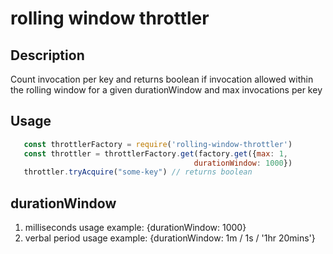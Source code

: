 # rolling window throttler

## Description
Count invocation per key and returns boolean if invocation allowed within the rolling
window for a given durationWindow and max invocations per key

## Usage

```javascript
   const throttlerFactory = require('rolling-window-throttler')
   const throttler = throttlerFactory.get(factory.get({max: 1,
                                         durationWindow: 1000})
   throttler.tryAcquire("some-key") // returns boolean

   ```
## durationWindow
1. milliseconds usage example: {durationWindow: 1000}
2. verbal period usage example: {durationWindow: 1m / 1s / '1hr 20mins'}

